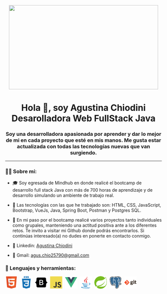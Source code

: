 <div id="header" align="center">
 <img src="https://media.giphy.com/media/kEEeJPaebgkt1CVEFU/giphy.gif" width="480" height="270"/>
    <h1 align="center">Hola 👋, soy Agustina Chiodini <br>Desarolladora Web FullStack Java</h1>
    <h3 align="center">Soy una desarrolladora apasionada por aprender y dar lo mejor de mi en cada proyecto que esté en mis manos. Me gusta estar actualizada con todas las tecnologías nuevas que van surgiendo.</h3>
</div>

---

### 👨‍💻 Sobre mí:

- 🎓 Soy egresada de Mindhub en donde realicé el bootcamp de desarrollo full stack Java con más de 700 horas de aprendizaje y de desarrollo simulando un ambiente de trabajo real.

- 🎯 Las tecnologías con las que he trabajado son: HTML, CSS, JavaScript, Bootstrap, VueJs, Java, Spring Boot, Postman y Postgres SQL.

- 💼 En mi paso por el bootcamp realicé varios proyectos tanto individuales como grupales, manteniendo una actitud positiva ante a los diferentes retos. Te invito a visitar mi Github donde podrás encontrarlos. Si continúas interesado(a) no dudes en ponerte en contacto conmigo.

- 🤖 Linkedin: <a href="https://www.linkedin.com/in/agustina-chiodini/" target="_blank">Agustina Chiodini</a>
 
- 📧 Gmail: agus.chio25790@gmail.com


<div align="left">
    <h3>🔨 Lenguajes y herramientas:</h3>
    <div>
        <img src="https://github.com/devicons/devicon/blob/master/icons/html5/html5-original.svg" title="HTML5" alt="HTML" width="40" height="40"/>&nbsp;
        <img src="https://github.com/devicons/devicon/blob/master/icons/css3/css3-plain-wordmark.svg"  title="CSS3" alt="CSS" width="40" height="40"/>&nbsp;
        <img src="https://github.com/devicons/devicon/blob/master/icons/bootstrap/bootstrap-plain.svg" title="Bootstrap" alt="Bootstrap" width="40" height="40"/>&nbsp;
        <img src="https://github.com/devicons/devicon/blob/master/icons/javascript/javascript-original.svg" title="JavaScript" alt="JavaScript" width="40" height="40"/>&nbsp;
        <img src="https://github.com/devicons/devicon/blob/master/icons/vuejs/vuejs-original.svg" title="Vue" alt="Vue" width="40" height="40"/>&nbsp;
        <img src="https://github.com/devicons/devicon/blob/master/icons/java/java-original.svg" title="Java" alt="Java" width="40" height="40"/>&nbsp;
        <img src="https://github.com/devicons/devicon/blob/master/icons/spring/spring-original.svg" title="Spring" alt="Spring" width="40" height="40">&nbsp;
        <img src="https://github.com/devicons/devicon/blob/master/icons/postgresql/postgresql-original.svg" title="Spring" alt="Spring" width="40" height="40"/>&nbsp;
        <img src="https://github.com/devicons/devicon/blob/master/icons/git/git-original-wordmark.svg" title="Git" alt="Git" width="40" height="40"/>&nbsp;
      </div>
</div>
